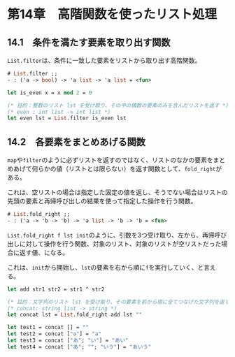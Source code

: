 # 第14章　高階関数を使ったリスト処理

## 14.1　条件を満たす要素を取り出す関数

`List.filter`は、条件に一致した要素をリストから取り出す高階関数。

```ocaml
# List.filter ;;
- : ('a -> bool) -> 'a list -> 'a list = <fun>
```

```ocaml
let is_even x = x mod 2 = 0

(* 目的：整数のリスト lst を受け取り、その中の偶数の要素のみを含んだリストを返す *)
(* even : int list -> int list *)
let even lst = List.filter is_even lst
```

## 14.2　各要素をまとめあげる関数

`map`や`filter`のように必ずリストを返すのではなく、リストのなかの要素をまとめあげて何らかの値（リストとは限らない）を返す関数として、`fold_right`がある。

これは、空リストの場合は指定した固定の値を返し、そうでない場合はリストの先頭の要素と再帰呼び出しの結果を使って指定した操作を行う関数。

```ocaml
# List.fold_right ;;
- : ('a -> 'b -> 'b) -> 'a list -> 'b -> 'b = <fun>
```

`List.fold_right f lst init`のように、引数を3つ受け取り、左から、再帰呼び出しに対して操作を行う関数、対象のリスト、対象のリストが空リストだった場合に返す値、になる。

これは、`init`から開始し、`lst`の要素を右から順に`f`を実行していく、と言える。

```ocaml
let add str1 str2 = str1 ^ str2

(* 目的：文字列のリスト lst を受け取り、その要素を前から順に全てつなげた文字列を返す *)
(* concat: string list -> string *)
let concat lst = List.fold_right add lst ""

let test1 = concat [] = ""
let test2 = concat ["a"] = "a"
let test3 = concat ["あ"; "い"] = "あい"
let test4 = concat ["あ"; ""; "いう"] = "あいう"
```
